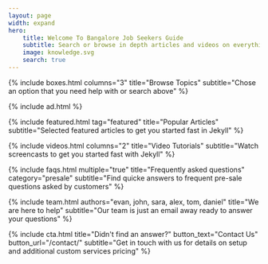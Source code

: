 ```yaml
---
layout: page
width: expand
hero:
    title: Welcome To Bangalore Job Seekers Guide
    subtitle: Search or browse in depth articles and videos on everything on Docs Jekyll theme, from basic theme setup to customisation and development
    image: knowledge.svg
    search: true
---
```


{% include boxes.html columns="3" title="Browse Topics" subtitle="Chose an option that you need help with or search above" %}

{% include ad.html %}

{% include featured.html tag="featured" title="Popular Articles" subtitle="Selected featured articles to get you started fast in Jekyll" %}

{% include videos.html columns="2" title="Video Tutorials" subtitle="Watch screencasts to get you started fast with Jekyll" %}

{% include faqs.html multiple="true" title="Frequently asked questions" category="presale" subtitle="Find quicke answers to frequent pre-sale questions asked by customers" %}

{% include team.html authors="evan, john, sara, alex, tom, daniel" title="We are here to help" subtitle="Our team is just an email away ready to answer your questions" %}

{% include cta.html title="Didn't find an answer?" button_text="Contact Us" button_url="/contact/" subtitle="Get in touch with us for details on setup and additional custom services pricing" %}

